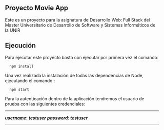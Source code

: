 ## Proyecto Movie App

Este es un proyecto para la asignatura de Desarrollo Web: Full Stack del Master Universitario de Desarrollo de Software y Sistemas Informáticos de la UNIR

## Ejecución

Para ejecutar este proyecto basta con ejecutar por primera vez el comando:

```
  npm install
```

Una vez realizada la instalación de todas las dependencias de Node, ejecutando el comando :

```
  npm start
```

Para la autenticación dentro de la aplicación tendremos el usuario de prueba con las siguientes credenciales:

---

**_username_**: **_testuser_**
**_password_**: **_testuser_**

---
